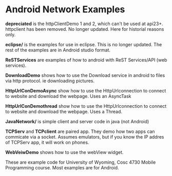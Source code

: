 Android Network Examples
===========

<b>depreciated</b> is the httpClientDemo 1 and 2, which can't be used at api23+.  httpclient has been removed.  No longer updated. Here for historial reasons only.


<b>eclipse/</b> is the examples for use in eclipse.  This is no longer updated.  The rest of the examples are in Android studio format.

<b>ReSTServices</b> are examples of how to android with ReST Services/API (web services).

<b>DownloadDemo</b> shows how to use the Download service in android to files via http protocol.  ie downloading pictures.

<b>HttpUrlConDemoAsync</b> show how to use the HttpUrlconnection to connect to website and download the webpage.  Uses an AsyncTask

<b>HttpUrlConDemothread</b> show how to use the HttpUrlconnection to connect to website and download the webpage.  Uses a Thread.

<b>JavaNetwork/</b> is simple client and server code in java (not Android)

<b>TCPServ</b> and <b>TCPclient</b> are paired app.  They demo how two apps can commicate via a socket.  Assumes emulators, but if you know the IP addres of TCPServ app, it will work on phones.


<b>WebVeiwDemo</b> shows how to use the webView widget.

These are example code for University of Wyoming, Cosc 4730 Mobile Programming course.  Most examples are for Android.
